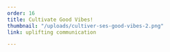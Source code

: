 ```yaml
---
order: 16
title: Cultivate Good Vibes!
thumbnail: "/uploads/cultiver-ses-good-vibes-2.png"
link: uplifting communication

---
```

